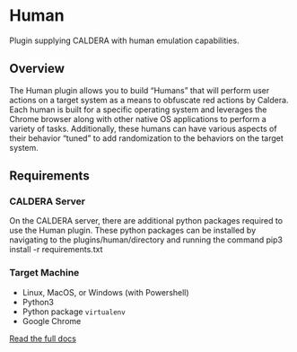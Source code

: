 # Human

Plugin supplying CALDERA with human emulation capabilities.

## Overview

The Human plugin allows you to build “Humans” that will perform user actions on a target system as a means to obfuscate red actions by Caldera. Each human is built for a specific operating system and leverages the Chrome browser along with other native OS applications to perform a variety of tasks. Additionally, these humans can have various aspects of their behavior “tuned” to add randomization to the behaviors on the target system.

## Requirements

### CALDERA Server
On the CALDERA server, there are additional python packages required to use the Human plugin. These python packages can be installed by navigating to the plugins/human/directory and running the command pip3 install -r requirements.txt

### Target Machine 
* Linux, MacOS, or Windows (with Powershell)
* Python3
* Python package `virtualenv`
* Google Chrome

[Read the full docs](https://github.com/mitre/caldera/wiki/Plugins-human)
